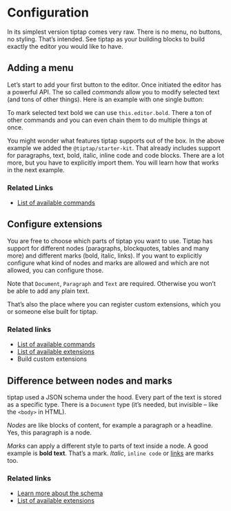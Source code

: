 # Configuration

In its simplest version tiptap comes very raw. There is no menu, no buttons, no styling. That’s intended. See tiptap as your building blocks to build exactly the editor you would like to have.

## Adding a menu

Let’s start to add your first button to the editor. Once initiated the editor has a powerful API. The so called *commands* allow you to modify selected text (and tons of other things). Here is an example with one single button:

<demo name="SimpleMenuBar" highlight="5-11" />

To mark selected text bold we can use `this.editor.bold`. There a ton of other commands and you can even chain them to do multiple things at once.

You might wonder what features tiptap supports out of the box. In the above example we added the `@tiptap/starter-kit`. That already includes support for paragraphs, text, bold, italic, inline code and code blocks. There are a lot more, but you have to explicitly import them. You will learn how that works in the next example.

### Related Links

* [List of available commands](/api/commands)

## Configure extensions

You are free to choose which parts of tiptap you want to use. Tiptap has support for different nodes (paragraphs, blockquotes, tables and many more) and different marks (bold, italic, links). If you want to explicitly configure what kind of nodes and marks are allowed and which are not allowed, you can configure those.

Note that `Document`, `Paragraph` and `Text` are required. Otherwise you won’t be able to add any plain text.

<demo name="Guide/BuildYourEditor" highlight="10-13,30-33" />

That’s also the place where you can register custom extensions, which you or someone else built for tiptap.

### Related links

* [List of available commands](/api/commands)
* [List of available extensions](/api/extensions)
* Build custom extensions

## Difference between nodes and marks

tiptap used a JSON schema under the hood. Every part of the text is stored as a specific type. There is a `Document` type (it’s needed, but invisible – like the `<body>` in HTML).

*Nodes* are like blocks of content, for example a paragraph or a headline. Yes, this paragraph is a node.

*Marks* can apply a different style to parts of text inside a node. A good example is **bold text**. That’s a mark. *Italic*, `inline code` or [links](#) are marks too.

### Related links

* [Learn more about the schema](/api/schema)
* [List of available extensions](/api/extensions)